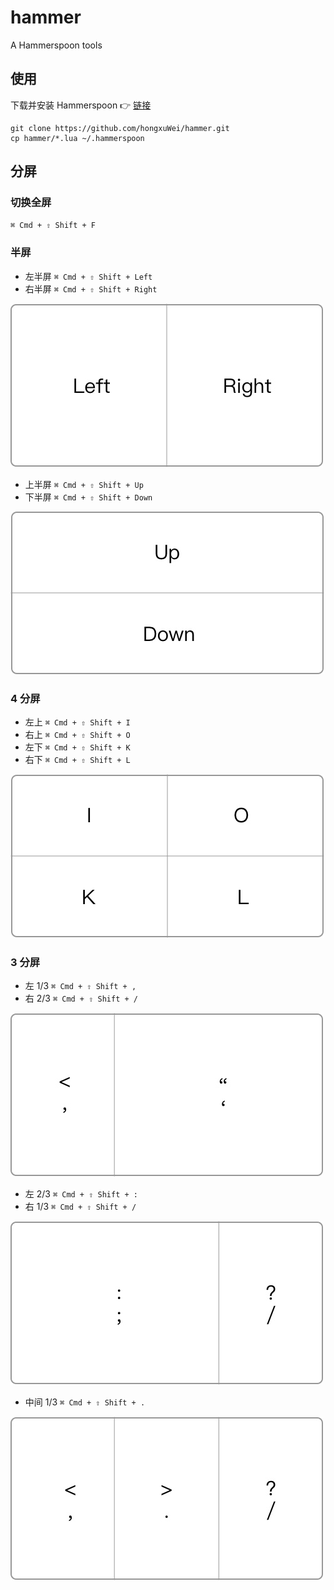 # hammer
A Hammerspoon tools

## 使用

下载并安装 Hammerspoon 👉 [链接](https://github.com/Hammerspoon/hammerspoon/releases/latest)

```shell
git clone https://github.com/hongxuWei/hammer.git
cp hammer/*.lua ~/.hammerspoon
```

## 分屏

### 切换全屏
`⌘ Cmd + ⇧ Shift + F`

### 半屏
- 左半屏 `⌘ Cmd + ⇧ Shift + Left`
- 右半屏 `⌘ Cmd + ⇧ Shift + Right`

![左右分屏](./assets/half-w.jpg)

- 上半屏 `⌘ Cmd + ⇧ Shift + Up`
- 下半屏 `⌘ Cmd + ⇧ Shift + Down`

![上下分屏](./assets/half-h.jpg)

### 4 分屏
- 左上 `⌘ Cmd + ⇧ Shift + I`
- 右上 `⌘ Cmd + ⇧ Shift + O`
- 左下 `⌘ Cmd + ⇧ Shift + K`
- 右下 `⌘ Cmd + ⇧ Shift + L`

![4 分屏](./assets/1-4.jpg)

### 3 分屏
- 左 1/3 `⌘ Cmd + ⇧ Shift + ,`
- 右 2/3 `⌘ Cmd + ⇧ Shift + /`

![左 1/3 右 2/3](./assets/left-1-3.jpg)


- 左 2/3 `⌘ Cmd + ⇧ Shift + :`
- 右 1/3 `⌘ Cmd + ⇧ Shift + /`

![左 2/3 右 1/3](./assets/right-1-3.jpg)

- 中间 1/3 `⌘ Cmd + ⇧ Shift + .`

![中间 1/3](./assets/m-1-3.jpg)
